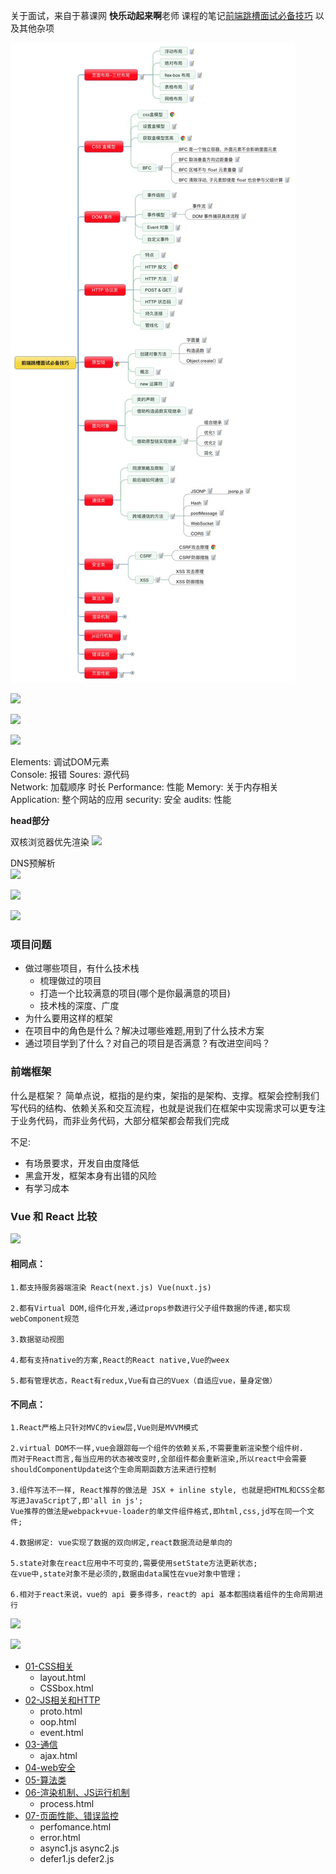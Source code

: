 关于面试，来自于慕课网 **快乐动起来啊**老师 课程的笔记[前端跳槽面试必备技巧](https://coding.imooc.com/class/129.html)
以及其他杂项

![主要大纲](./前端跳槽面试必备技巧.jpeg)

![](https://upload-images.jianshu.io/upload_images/9249356-3082b834a855416e.png?imageMogr2/auto-orient/strip%7CimageView2/2/w/1240)

![](https://upload-images.jianshu.io/upload_images/9249356-636586d895ce013e.png?imageMogr2/auto-orient/strip%7CimageView2/2/w/1240)

![](https://upload-images.jianshu.io/upload_images/9249356-15450d308da8defb.png?imageMogr2/auto-orient/strip%7CimageView2/2/w/1240)

Elements: 调试DOM元素   
Console:    报错
Soures: 源代码  
Network:    加载顺序 时长
Performance: 性能
Memory: 关于内存相关    
Application:    整个网站的应用
security: 安全
audits: 性能

**head部分**

双核浏览器优先渲染
![](https://upload-images.jianshu.io/upload_images/9249356-38a42469023e5de3.png?imageMogr2/auto-orient/strip%7CimageView2/2/w/1240)

DNS预解析  
![](https://upload-images.jianshu.io/upload_images/9249356-ffab2c3710074545.png?imageMogr2/auto-orient/strip%7CimageView2/2/w/1240)


![](https://upload-images.jianshu.io/upload_images/9249356-c4170275d1dd017d.png?imageMogr2/auto-orient/strip%7CimageView2/2/w/1240)

![](https://upload-images.jianshu.io/upload_images/9249356-ce93be551b4f2f47.png?imageMogr2/auto-orient/strip%7CimageView2/2/w/1240)

### 项目问题
- 做过哪些项目，有什么技术栈
    - 梳理做过的项目
    - 打造一个比较满意的项目(哪个是你最满意的项目)
    - 技术栈的深度、广度
- 为什么要用这样的框架
- 在项目中的角色是什么？解决过哪些难题,用到了什么技术方案
- 通过项目学到了什么？对自己的项目是否满意？有改进空间吗？

### 前端框架
什么是框架？
简单点说，框指的是约束，架指的是架构、支撑。框架会控制我们写代码的结构、依赖关系和交互流程，也就是说我们在框架中实现需求可以更专注于业务代码，而非业务代码，大部分框架都会帮我们完成

不足:
- 有场景要求，开发自由度降低
- 黑盒开发，框架本身有出错的风险
- 有学习成本

### Vue 和 React 比较
![](https://upload-images.jianshu.io/upload_images/9249356-c117a37736a725a1.png?imageMogr2/auto-orient/strip%7CimageView2/2/w/1240)
#### 相同点：

    1.都支持服务器端渲染 React(next.js) Vue(nuxt.js)

    2.都有Virtual DOM,组件化开发,通过props参数进行父子组件数据的传递,都实现webComponent规范

    3.数据驱动视图

    4.都有支持native的方案,React的React native,Vue的weex

    5.都有管理状态，React有redux,Vue有自己的Vuex（自适应vue，量身定做）

#### 不同点：

    1.React严格上只针对MVC的view层,Vue则是MVVM模式

    2.virtual DOM不一样,vue会跟踪每一个组件的依赖关系,不需要重新渲染整个组件树.
    而对于React而言,每当应用的状态被改变时,全部组件都会重新渲染,所以react中会需要shouldComponentUpdate这个生命周期函数方法来进行控制

    3.组件写法不一样, React推荐的做法是 JSX + inline style, 也就是把HTML和CSS全都写进JavaScript了,即'all in js';
    Vue推荐的做法是webpack+vue-loader的单文件组件格式,即html,css,jd写在同一个文件;

    4.数据绑定: vue实现了数据的双向绑定,react数据流动是单向的

    5.state对象在react应用中不可变的,需要使用setState方法更新状态;
    在vue中,state对象不是必须的,数据由data属性在vue对象中管理；

    6.相对于react来说，vue的 api 要多得多，react的 api 基本都围绕着组件的生命周期进行
    
![](https://upload-images.jianshu.io/upload_images/9249356-fb8eae38a1a35082.png?imageMogr2/auto-orient/strip%7CimageView2/2/w/1240)

![](https://upload-images.jianshu.io/upload_images/9249356-ad9840c0e31a067c.png?imageMogr2/auto-orient/strip%7CimageView2/2/w/1240)

- [01-CSS相关](./01-CSS相关.md) 
    - layout.html
    - CSSbox.html
- [02-JS相关和HTTP](./02-JS相关(外加HTTP).md) 
    - proto.html
    - oop.html
    - event.html
- [03-通信](./03-通信.md) 
    - ajax.html
- [04-web安全](./04-web安全.md) 
- [05-算法类](./05-算法类.md) 
- [06-渲染机制、JS运行机制](./06-渲染机制、JS运行机制.md) 
    - process.html
- [07-页面性能、错误监控](./07-页面性能、错误监控.md) 
    - perfomance.html 
    - error.html
    - async1.js async2.js
    - defer1.js defer2.js

    